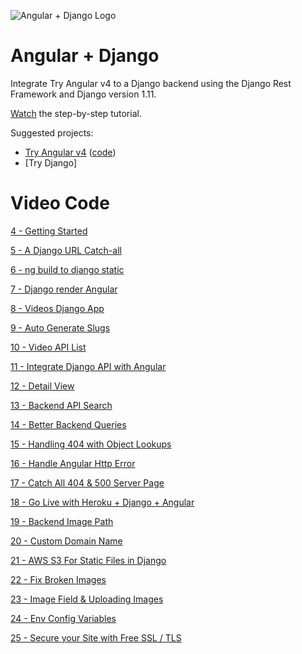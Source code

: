 ![Angular + Django Logo](https://cfe2-static.s3-us-west-2.amazonaws.com/media/projects/angular-django/images/share/angulardjango_share.png)
# Angular + Django
Integrate Try Angular v4 to a Django backend using the Django Rest Framework and Django version 1.11.

[Watch](https://www.codingforentrepreneurs.com/projects/angular-django/) the step-by-step tutorial. 

Suggested projects:
- [Try Angular v4](https://www.codingforentrepreneurs.com/projects/try-angular-v4/) ([code](https://github.com/codingforentrepreneurs/Try-Angular-v4))
- [Try Django]


# Video Code

[4 - Getting Started](../../tree/0e26377808a3e61e140ce59bdf624aa208fabc50)

[5 - A Django URL Catch-all](../../tree/1ece64fd904bd21dfa1dd677595dbc96820b5e09)

[6 - ng build to django static](../../tree/4bcb6442c15d916604c5b937a52083cea5b713bf)

[7 - Django render Angular](../../tree/1beefef3280bf53b213efba5c9fcaa2a8e3c994a)

[8 - Videos Django App](../../tree/faff17e7142b6dfd3d79a313423126ac6d5ba953)

[9 - Auto Generate Slugs](../../tree/8a28bb7ec1ef62a7f34e2d5bb4dc5c2ec7eac22a)

[10 - Video API List](../../tree/4cda055a4fbe555503d3151cd0132b469839e79f)

[11 - Integrate Django API with Angular](../../tree/2ac8e20bef4fa04d639be5a6f2da6ec6eb695e32)

[12 - Detail View](../../tree/37004da175ffb11243496516b9623b4995da7039)

[13 - Backend API Search](../../tree/699ff8da4b02e0665406016794b85230b52d51fd)

[14 - Better Backend Queries](../../tree/fa5852c10123dd8afeea7a28a025e65b2c3db11c)

[15 - Handling 404 with Object Lookups](../../tree/4da9c202ffe556db4002465d8585534f1461f07e)

[16 - Handle Angular Http Error](../../tree/feebca534dfde94a5b2f75b80696070c9cecc939)

[17 - Catch All 404 & 500 Server Page](../../tree/f5a7012a59d48da443caeb0555b3806d8e5de0b0)

[18 - Go Live with Heroku + Django + Angular](../../tree/9243cbe79cd4aad4092fa1bfe3e3f08c5a703bf7)

[19 - Backend Image Path](../../tree/514a8186f343776a43acbe4f538a473bad47e715)

[20 - Custom Domain Name](../../tree/850cb0d8eedecdfb8ddcc2d2928028c1707fa52a)

[21 - AWS S3 For Static Files in Django](../../tree/499f0a179219627aa923576028787327dea14aab)

[22 - Fix Broken Images](../../tree/aae3c660177e25b8204974862e9b2b8b839f583a)

[23 - Image Field & Uploading Images](../../tree/9b8ae4824ca15d2661cb5f8cd6dabcd0c91d6049)

[24 - Env Config Variables](../../tree/83372d9242d1456cdab9c56ac468553bda57413e)

[25 - Secure your Site with Free SSL / TLS](../../tree/4a644e53a72a592c53ad6ce8f3259012865f6399)